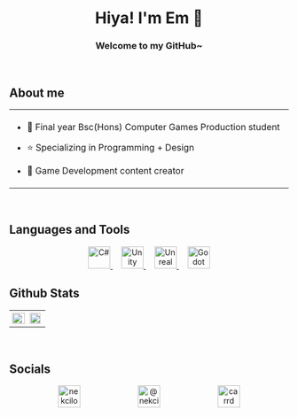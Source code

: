 # <div align="center">Hiya! I'm Em 🍂</div>  
### <div align="center">Welcome to my GitHub~</div>

<br/>

## About me
<div align="center"><table cellspacing="0" cellpadding="0"><tr><td valign="top" halign="center" width="50%" markdown="span" style="padding: 0.5vw; border: none; max-width:100%; max-height:10%; background: transparent;">

- 📓 Final year Bsc(Hons) Computer Games Production student
  

- ⭐ Specializing in Programming + Design
  

- 🎥 Game Development content creator

</td></tr></table></div>

<br/>

## Languages and Tools  
<div align="center">  

<a href="https://docs.microsoft.com/en-us/dotnet/csharp/" target="_blank">
  <img src="https://profilinator.rishav.dev/skills-assets/csharp-original.svg" alt="C#" height="40" width="40" />
</a>&nbsp;&nbsp;&nbsp;

<a href="https://unity.com/" target="_blank">
  <img src="https://cdn.sanity.io/images/fuvbjjlp/production/2495ab2daae11fd3ed5d6b84477d513869f9a1b4-89x100.png" alt="Unity" height="40" width="40" />
</a>&nbsp;&nbsp;&nbsp;

<a href="https://www.unrealengine.com/en-US/unreal-engine-5" target="_blank">
  <img src="https://raw.githubusercontent.com/kenangundogan/fontisto/036b7eca71aab1bef8e6a0518f7329f13ed62f6b/icons/svg/brand/unreal-engine.svg" alt="Unreal" height="40" width="40" />
</a>&nbsp;&nbsp;&nbsp;

<a href="https://godotengine.org" target="_blank">
  <img src="https://godotengine.org/assets/press/icon_color.png" alt="Godot" height="40" width="40" />
</a>  

</div>


## Github Stats 
<div align="center"><table><tr><td valign="top" width="50%" markdown="span" style="padding: 0.5vw; border: none; max-width:100%; max-height:10%; background: transparent;">

<img src="https://github-readme-stats.vercel.app/api?username=Nekcilo&show_icons=true&count_private=true&text_bold=false&hide_border=true&title_color=ffffff&text_color=69140E&icon_color=ffffff&bg_color=DEG,ff9a01,ffbc14" align="left" style="width: 100%" />

</td><td valign="top" width="50%" markdown="span" style="padding: 0.5vw; border: none; max-width:100%; max-height:10%; background: transparent;">

<img src="https://github-readme-stats-nekcilos-projects.vercel.app//api/top-langs/?username=Nekcilo&hide_border=true&hide_progress=true&title_color=ffffff&text_color=69140E&icon_color=ffffff&bg_color=DEG,ff9a01,ffbc14" align="left" style="width: 90%" />

</td></tr></table></div>

<br/>

<!-- Image spacing needs fixing here -->
## Socials
<div align="center">  
<a href="https://linkedin.com/in/nekcilo" target="blank"><img style="padding: 0px 50px" align="center" src="https://raw.githubusercontent.com/rahuldkjain/github-profile-readme-generator/master/src/images/icons/Social/linked-in-alt.svg" alt="nekcilo" height="40" width="40" /></a>
<a href="https://www.youtube.com/c/@nekcilodev" target="blank"><img style="padding: 0px 50px" align="center" src="https://raw.githubusercontent.com/rahuldkjain/github-profile-readme-generator/master/src/images/icons/Social/youtube.svg" alt="@nekcilodev" height="40" width="40" /></a>
<a href="https://nekcilo.carrd.co" target="blank"><img style="padding: 0px 50px" align="center" src="https://carrd.co/assets/docs/images/brand/svg/symbol-dark.svg" alt="carrd" height="40" width="40" /></a>

</div>
<br/>

